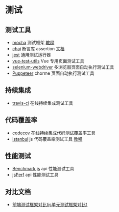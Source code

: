 # 测试 

## 测试工具

- [mocha](https://mochajs.org/) 测试框架 [教程](http://www.ruanyifeng.com/blog/2015/12/a-mocha-tutorial-of-examples.html)
- [chai](https://www.chaijs.com/) 断言库 assertion [文档](https://github.com/frontend9/fe9-library/issues/222)
- [jest](https://jestjs.io/) 通用测试运行器
- [vue-test-utils](https://vue-test-utils.vuejs.org/zh/) Vue 专用页面测试工具
- [selenium-webdriver](https://www.npmjs.com/package/selenium-webdriver) 多浏览器页面自动执行测试工具
- [Puppeteer](https://pptr.dev/) chorme 页面自动执行测试工具

## 持续集成

- [travis-ci](https://travis-ci.org/) 在线持续集成测试工具

## 代码覆盖率

- [codecov](https://docs.codecov.io/docs) 在线持续集成代码测试覆盖率工具
- [istanbul](https://istanbul.js.org/) js 代码覆盖率测试工具 [教程](http://www.ruanyifeng.com/blog/2015/06/istanbul.html)

## 性能测试

- [Benchmark.js](https://benchmarkjs.com/) api 性能测试工具
- [jsPerf](https://jsperf.com/) api 性能测试工具

## 对比文档

- [前端测试框架对比(js单元测试框架对比)](https://www.cnblogs.com/lihuanqing/p/8533552.html)

